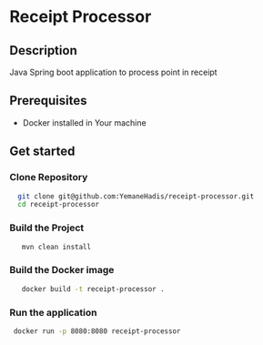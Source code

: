 # Receipt Processor 

## Description 
Java Spring boot application to process point in receipt

## Prerequisites
- Docker installed in Your machine 

## Get started 
### Clone Repository
```bash
  git clone git@github.com:YemaneHadis/receipt-processor.git
  cd receipt-processor
```

### Build the Project
```bash
   mvn clean install

```
### Build the Docker image
```bash
   docker build -t receipt-processor .
```

### Run the application 
```bash
 docker run -p 8080:8080 receipt-processor
```



